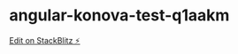 # angular-konova-test-q1aakm

[Edit on StackBlitz ⚡️](https://stackblitz.com/edit/angular-konova-test-q1aakm)